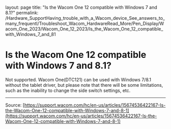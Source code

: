 layout: page
title: "Is the Wacom One 12 compatible with Windows 7 and 8.1?"
permalink: /Hardware_SupportHaving_trouble_with_a_Wacom_device_See_answers_to_many_frequentl/Troubleshoot_Wacom_HardwareRead_More/Pen_Display/Wacom_One_2023/Wacom_One_12_2023/Is_the_Wacom_One_12_compatible_with_Windows_7_and_81

# Is the Wacom One 12 compatible with Windows 7 and 8.1?

Not supported.
Wacom One(DTC121) can be used with Windows 7/8.1 without the tablet driver, but please note that there will be some limitations, such as the inability to change the side switch settings, etc.

---
Source: [https://support.wacom.com/hc/en-us/articles/15674536422167-Is-the-Wacom-One-12-compatible-with-Windows-7-and-8-1](https://support.wacom.com/hc/en-us/articles/15674536422167-Is-the-Wacom-One-12-compatible-with-Windows-7-and-8-1)

